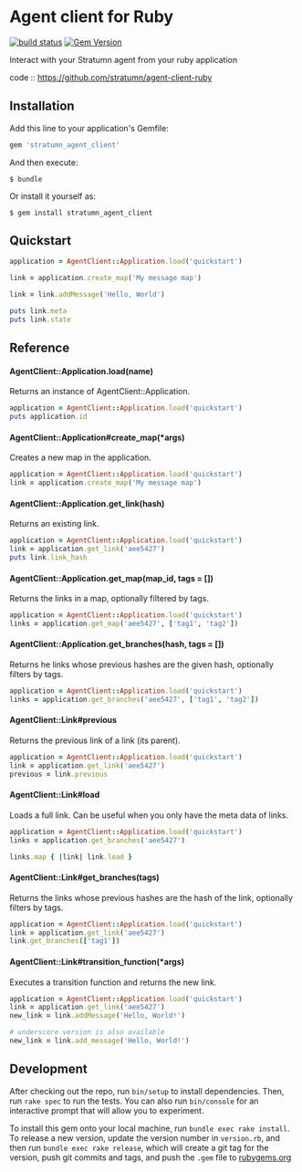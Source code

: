 # Agent client for Ruby

[![build status](https://travis-ci.org/stratumn/agent-client-ruby.svg?branch=master)](https://travis-ci.org/stratumn/agent-client-ruby.svg?branch=master)
[![Gem Version](https://badge.fury.io/rb/stratumn_agent_client.svg)](https://badge.fury.io/rb/stratumn_agent_client)

Interact with your Stratumn agent from your ruby application

code  :: https://github.com/stratumn/agent-client-ruby

## Installation

Add this line to your application's Gemfile:

```ruby
gem 'stratumn_agent_client'
```

And then execute:

    $ bundle

Or install it yourself as:

    $ gem install stratumn_agent_client

## Quickstart

```ruby
application = AgentClient::Application.load('quickstart')

link = application.create_map('My message map')

link = link.addMessage('Hello, World')

puts link.meta
puts link.state
```

## Reference

#### AgentClient::Application.load(name)

Returns an instance of AgentClient::Application.

```ruby
application = AgentClient::Application.load('quickstart')
puts application.id
```

#### AgentClient::Application#create_map(*args)

Creates a new map in the application.

```ruby
application = AgentClient::Application.load('quickstart')
link = application.create_map('My message map')
```

#### AgentClient::Application.get_link(hash)

Returns an existing link.

```ruby
application = AgentClient::Application.load('quickstart')
link = application.get_link('aee5427')
puts link.link_hash
```

#### AgentClient::Application.get_map(map_id, tags = [])

Returns the links in a map, optionally filtered by tags.

```ruby
application = AgentClient::Application.load('quickstart')
links = application.get_map('aee5427', ['tag1', 'tag2'])
```

#### AgentClient::Application.get_branches(hash, tags = [])

Returns he links whose previous hashes are the given hash, optionally filters by tags.

```ruby
application = AgentClient::Application.load('quickstart')
links = application.get_branches('aee5427', ['tag1', 'tag2'])
```

#### AgentClient::Link#previous

Returns the previous link of a link (its parent).

```ruby
application = AgentClient::Application.load('quickstart')
link = application.get_link('aee5427')
previous = link.previous
```

#### AgentClient::Link#load

Loads a full link. Can be useful when you only have the meta data of links.

```ruby
application = AgentClient::Application.load('quickstart')
links = application.get_branches('aee5427')

links.map { |link| link.load }
```

#### AgentClient::Link#get_branches(tags)

Returns the links whose previous hashes are the hash of the link, optionally filters by tags.

```ruby
application = AgentClient::Application.load('quickstart')
link = application.get_link('aee5427')
link.get_branches(['tag1'])
```

#### AgentClient::Link#transition_function(*args)

Executes a transition function and returns the new link.

```ruby
application = AgentClient::Application.load('quickstart')
link = application.get_link('aee5427')
new_link = link.addMessage('Hello, World!')

# underscore version is also available
new_link = link.add_message('Hello, World!')
```

## Development

After checking out the repo, run `bin/setup` to install dependencies. Then, run `rake spec` to run the tests. You can also run `bin/console` for an interactive prompt that will allow you to experiment.

To install this gem onto your local machine, run `bundle exec rake install`. To release a new version, update the version number in `version.rb`, and then run `bundle exec rake release`, which will create a git tag for the version, push git commits and tags, and push the `.gem` file to [rubygems.org](https://rubygems.org)
